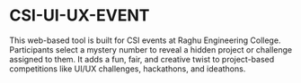 # CSI-UI-UX-EVENT
This web-based tool is built for CSI events at Raghu Engineering College. Participants select a mystery number to reveal a hidden project or challenge assigned to them. It adds a fun, fair, and creative twist to project-based competitions like UI/UX challenges, hackathons, and ideathons.
